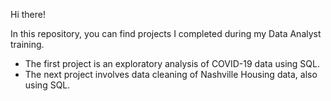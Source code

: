 Hi there!

In this repository, you can find projects I completed during my Data Analyst training.

- The first project is an exploratory analysis of COVID-19 data using SQL.
- The next project involves data cleaning of Nashville Housing data, also using SQL.
